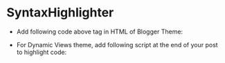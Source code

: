 # SyntaxHighlighter

- Add following code above </head> tag in HTML of Blogger Theme:
    <link href='http://rawgit.com/hcuongvn/SyntaxHighlighter/master/styles/shCore.css' rel='stylesheet' type='text/css'/>
    <link href='http://rawgit.com/hcuongvn/SyntaxHighlighter/master/styles/shThemeDefault.css' rel='stylesheet' type='text/css'/>
    <script src='http://rawgit.com/hcuongvn/SyntaxHighlighter/master/scripts/shCore.js' type='text/javascript'/>
    <script src='http://rawgit.com/hcuongvn/SyntaxHighlighter/master/scripts/shBrushCpp.js' type='text/javascript'/>
    <script src='http://rawgit.com/hcuongvn/SyntaxHighlighter/master/scripts/shBrushJScript.js' type='text/javascript'/>
    <script src='http://rawgit.com/hcuongvn/SyntaxHighlighter/master/scripts/shBrushPerl.js' type='text/javascript'/>
    <script src='http://rawgit.com/hcuongvn/SyntaxHighlighter/master/scripts/shBrushSystemVerilog.js' type='text/javascript'/>
    <script language='javascript'>
      SyntaxHighlighter.config.bloggerMode = true;
      SyntaxHighlighter.all();
    </script>

- For Dynamic Views theme, add following script at the end of your post to highlight code:
<script type="text/javascript">
 SyntaxHighlighter.highlight();
</script>

